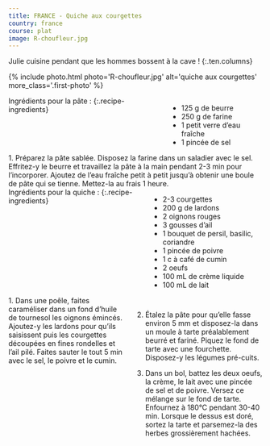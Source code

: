 ```yaml
---
title: FRANCE - Quiche aux courgettes
country: france
course: plat
image: R-choufleur.jpg
---
```


Julie cuisine pendant que les hommes bossent à la cave !
{:.ten.columns}
<!--fin extrait-->

{% include photo.html photo='R-choufleur.jpg' alt='quiche aux courgettes' more_class='.first-photo' %}

<div class="four columns" markdown="1">
Ingrédients pour la pâte :
{:.recipe-ingredients}

- 125 g de beurre
- 250 g de farine
- 1 petit verre d’eau fraîche
- 1 pincée de sel
</div>


<div class="ten columns" markdown="1">
1. Préparez la pâte sablée. Disposez la farine dans un saladier avec le sel. Effritez-y le beurre et travaillez la pâte à la main pendant 2-3 min pour l’incorporer. Ajoutez de l’eau fraîche petit à petit jusqu’à obtenir une boule de pâte qui se tienne. Mettez-la au frais 1 heure.
</div>

<div class="sixteen columns"></div>

<div class="four columns" markdown="1">
Ingrédients pour la quiche :
{:.recipe-ingredients}

- 2-3 courgettes
- 200 g de lardons
- 2 oignons rouges
- 3 gousses d’ail
- 1 bouquet de persil, basilic, coriandre
- 1 pincée de poivre
- 1 c à café de cumin
- 2 oeufs
- 100 mL de crème liquide
- 100 mL de lait
</div>

<div class="ten columns" markdown="1">
1. Dans une poêle, faites caraméliser dans un fond d’huile de tournesol les oignons émincés. Ajoutez-y les lardons pour qu’ils saisissent puis les courgettes découpées en fines rondelles et l’ail pilé. Faites sauter le tout 5 min avec le sel, le poivre et le cumin.

2. Étalez la pâte pour qu’elle fasse environ 5 mm et disposez-la dans un moule à tarte préalablement beurré et fariné. Piquez le fond de tarte avec une fourchette. Disposez-y les légumes pré-cuits.

3. Dans un bol, battez les deux oeufs, la crème, le lait avec une pincée de sel et de poivre. Versez ce mélange sur le fond de tarte. Enfournez à 180°C pendant 30-40 min. Lorsque le dessus est doré, sortez la tarte et parsemez-la des herbes grossièrement hachées.
</div>
